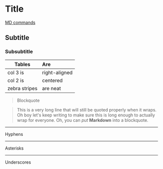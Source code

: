 # Title 
[MD commands](https://github.com/adam-p/markdown-here/wiki/Markdown-Cheatsheet/)
## Subtitle

### Subsubtitle

| Tables        | Are          |
| ------------- |:-------------|
| col 3 is      | right-aligned|
| col 2 is      | centered     |
| zebra stripes | are neat     |

> Blockquote

> This is a very long line that will still be quoted properly when it wraps. Oh boy let's keep writing to make sure this is long enough to actually wrap for everyone. Oh, you can *put* **Markdown** into a blockquote. 

---

Hyphens

***

Asterisks

___

Underscores